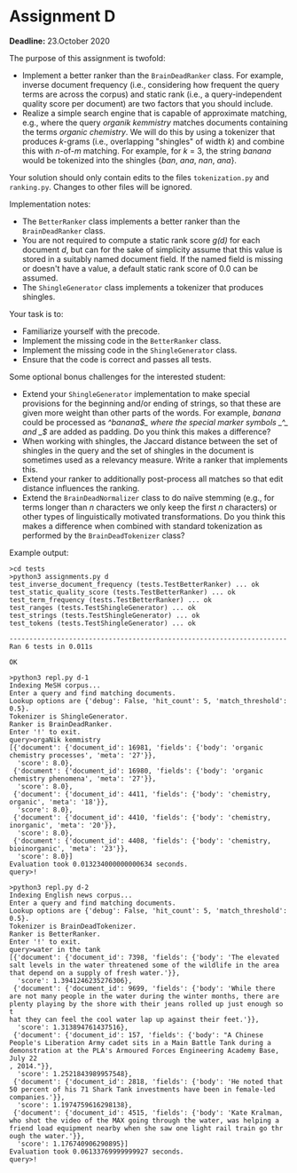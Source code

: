# Assignment D

**Deadline:** 23.October 2020

The purpose of this assignment is twofold:

* Implement a better ranker than the `BrainDeadRanker` class. For example, inverse document frequency (i.e., considering how frequent the query terms are across the corpus) and static rank (i.e., a query-independent quality score per document) are two factors that you should include.
* Realize a simple search engine that is capable of approximate matching, e.g., where the query _organik kemmistry_ matches documents containing the terms _organic chemistry_. We will do this by using a tokenizer that produces _k_-grams (i.e., overlapping "shingles" of width _k_) and combine this with _n_-of-_m_ matching. For example, for _k_ = 3, the string _banana_ would be tokenized into the shingles {_ban_, _ana_, _nan_, _ana_}.

Your solution should only contain edits to the files `tokenization.py` and `ranking.py`. Changes to other files will be ignored.

Implementation notes:

* The `BetterRanker` class implements a better ranker than the `BrainDeadRanker` class.
* You are not required to compute a static rank score _g(d)_ for each document _d_, but can for the sake of simplicity assume that this value is stored in a suitably named document field. If the named field is missing or doesn't have a value, a default static rank score of 0.0 can be assumed.
* The `ShingleGenerator` class implements a tokenizer that produces shingles.

Your task is to:

* Familiarize yourself with the precode.
* Implement the missing code in the `BetterRanker` class.
* Implement the missing code in the `ShingleGenerator` class.
* Ensure that the code is correct and passes all tests.

Some optional bonus challenges for the interested student:

* Extend your `ShingleGenerator` implementation to make special provisions for the beginning and/or ending of strings, so that these are given more weight than other parts of the words. For example, _banana_ could be processed as _^banana$_ where the special marker symbols _^_ and _$_ are added as padding. Do you think this makes a difference?
* When working with shingles, the Jaccard distance between the set of shingles in the query and the set of shingles in the document is sometimes used as a relevancy measure. Write a ranker that implements this.
* Extend your ranker to additionally post-process all matches so that edit distance influences the ranking.
* Extend the `BrainDeadNormalizer` class to do naïve stemming (e.g., for terms longer than _n_ characters we only keep the first _n_ characters) or other types of linguistically motivated transformations. Do you think this makes a difference when combined with standard tokenization as performed by the `BrainDeadTokenizer` class?

Example output:

```
>cd tests
>python3 assignments.py d
test_inverse_document_frequency (tests.TestBetterRanker) ... ok
test_static_quality_score (tests.TestBetterRanker) ... ok
test_term_frequency (tests.TestBetterRanker) ... ok
test_ranges (tests.TestShingleGenerator) ... ok
test_strings (tests.TestShingleGenerator) ... ok
test_tokens (tests.TestShingleGenerator) ... ok

----------------------------------------------------------------------
Ran 6 tests in 0.011s

OK

>python3 repl.py d-1
Indexing MeSH corpus...
Enter a query and find matching documents.
Lookup options are {'debug': False, 'hit_count': 5, 'match_threshold': 0.5}.
Tokenizer is ShingleGenerator.
Ranker is BrainDeadRanker.
Enter '!' to exit.
query>orgaNik kemmistry
[{'document': {'document_id': 16981, 'fields': {'body': 'organic chemistry processes', 'meta': '27'}},
  'score': 8.0},
 {'document': {'document_id': 16980, 'fields': {'body': 'organic chemistry phenomena', 'meta': '27'}},
  'score': 8.0},
 {'document': {'document_id': 4411, 'fields': {'body': 'chemistry, organic', 'meta': '18'}},
  'score': 8.0},
 {'document': {'document_id': 4410, 'fields': {'body': 'chemistry, inorganic', 'meta': '20'}},
  'score': 8.0},
 {'document': {'document_id': 4408, 'fields': {'body': 'chemistry, bioinorganic', 'meta': '23'}},
  'score': 8.0}]
Evaluation took 0.013234000000000634 seconds.
query>!

>python3 repl.py d-2
Indexing English news corpus...
Enter a query and find matching documents.
Lookup options are {'debug': False, 'hit_count': 5, 'match_threshold': 0.5}.
Tokenizer is BrainDeadTokenizer.
Ranker is BetterRanker.
Enter '!' to exit.
query>water in the tank
[{'document': {'document_id': 7398, 'fields': {'body': 'The elevated salt levels in the water threatened some of the wildlife in the area that depend on a supply of fresh water.'}},
  'score': 1.3941246235276306},
 {'document': {'document_id': 9699, 'fields': {'body': 'While there are not many people in the water during the winter months, there are plenty playing by the shore with their jeans rolled up just enough so t
hat they can feel the cool water lap up against their feet.'}},
  'score': 1.313894761437516},
 {'document': {'document_id': 157, 'fields': {'body': "A Chinese People's Liberation Army cadet sits in a Main Battle Tank during a demonstration at the PLA's Armoured Forces Engineering Academy Base, July 22
, 2014."}},
  'score': 1.2521843989957548},
 {'document': {'document_id': 2818, 'fields': {'body': 'He noted that 50 percent of his 71 Shark Tank investments have been in female-led companies.'}},
  'score': 1.1974759616298138},
 {'document': {'document_id': 4515, 'fields': {'body': 'Kate Kralman, who shot the video of the MAX going through the water, was helping a friend load equipment nearby when she saw one light rail train go thr
ough the water.'}},
  'score': 1.176740906290895}]
Evaluation took 0.06133769999999927 seconds.
query>!
```
